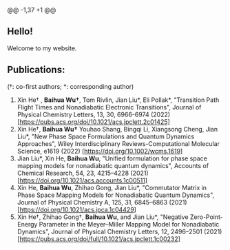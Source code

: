 @@ -1,37 +1 @@
## Hello!

Welcome to my website.





## Publications:

(†: co-first authors; \*: corresponding author)

1. Xin He† , **Baihua Wu†**, Tom Rivlin, Jian Liu\*, Eli Pollak\*, "Transition Path Flight Times and Nonadiabatic Electronic Transitions", Journal of Physical Chemistry Letters, 13, 30, 6966-6974 (2022) [https://pubs.acs.org/doi/10.1021/acs.jpclett.2c01425] 
2. Xin He†, **Baihua Wu†** Youhao Shang, Bingqi Li, Xiangsong Cheng, Jian Liu*, "New Phase Space Formulations and Quantum Dynamics Approaches", Wiley Interdisciplinary Reviews-Computational Molecular Science, e1619 (2022) [https://doi.org/10.1002/wcms.1619] 
3. Jian Liu*, Xin He, **Baihua Wu**, "Unified formulation for phase space mapping models for nonadiabatic quantum dynamics", Accounts of Chemical Research, 54, 23, 4215–4228 (2021) [https://doi.org/10.1021/acs.accounts.1c00511] 
4. Xin He, **Baihua Wu**, Zhihao Gong, Jian Liu*, "Commutator Matrix in Phase Space Mapping Models for Nonadiabatic Quantum Dynamics", Journal of Physical Chemistry A, 125, 31, 6845–6863 (2021) [https://doi.org/10.1021/acs.jpca.1c04429] 
5. Xin He†, Zhihao Gong†, **Baihua Wu**, and Jian Liu*, "Negative Zero-Point-Energy Parameter in the Meyer–Miller Mapping Model for Nonadiabatic Dynamics", Journal of Physical Chemistry Letters, 12, 2496–2501 (2021) [https://pubs.acs.org/doi/full/10.1021/acs.jpclett.1c00232] 

 